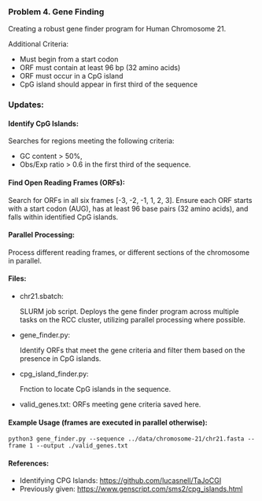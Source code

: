 ### Problem 4. Gene Finding
Creating a robust gene finder program for Human Chromosome 21.

Additional Criteria:
- Must begin from a start codon
- ORF must contain at least 96 bp (32 amino acids)
- ORF must occur in a CpG island
- CpG island should appear in first third of the sequence

### Updates:
#### Identify CpG Islands:
Searches for regions meeting the following criteria:
-  GC content > 50%, 
- Obs/Exp ratio > 0.6 in the first third of the sequence.


#### Find Open Reading Frames (ORFs):

Search for ORFs in all six frames [-3, -2, -1, 1, 2, 3].
Ensure each ORF starts with a start codon (AUG), has at least 96 base pairs (32 amino acids), and falls within identified CpG islands.

#### Parallel Processing:

Process different reading frames, or different sections of the chromosome in parallel. 

#### Files:

- chr21.sbatch:

    SLURM job script. Deploys the gene finder program across multiple tasks on the RCC cluster, utilizing parallel processing where possible.

- gene_finder.py:

    Identify ORFs that meet the gene criteria and filter them based on the presence in CpG islands.

- cpg_island_finder.py:

    Fnction to locate CpG islands in the sequence.

- valid_genes.txt:
    ORFs meeting gene criteria saved here.

#### Example Usage (frames are executed in parallel otherwise):

    python3 gene_finder.py --sequence ../data/chromosome-21/chr21.fasta --frame 1 --output ./valid_genes.txt

#### References:
- Identifying CPG Islands: https://github.com/lucasnell/TaJoCGI
- Previously given: https://www.genscript.com/sms2/cpg_islands.html

